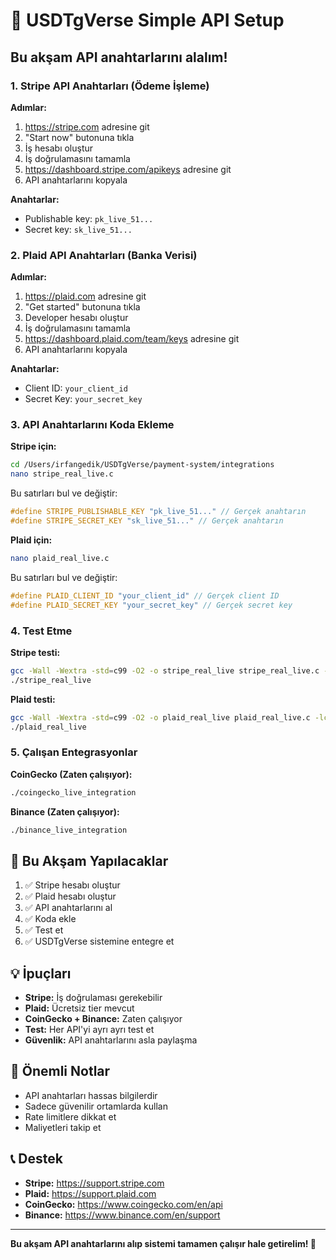 # 🚀 USDTgVerse Simple API Setup

## Bu akşam API anahtarlarını alalım!

### 1. Stripe API Anahtarları (Ödeme İşleme)

**Adımlar:**
1. https://stripe.com adresine git
2. "Start now" butonuna tıkla
3. İş hesabı oluştur
4. İş doğrulamasını tamamla
5. https://dashboard.stripe.com/apikeys adresine git
6. API anahtarlarını kopyala

**Anahtarlar:**
- Publishable key: `pk_live_51...`
- Secret key: `sk_live_51...`

### 2. Plaid API Anahtarları (Banka Verisi)

**Adımlar:**
1. https://plaid.com adresine git
2. "Get started" butonuna tıkla
3. Developer hesabı oluştur
4. İş doğrulamasını tamamla
5. https://dashboard.plaid.com/team/keys adresine git
6. API anahtarlarını kopyala

**Anahtarlar:**
- Client ID: `your_client_id`
- Secret Key: `your_secret_key`

### 3. API Anahtarlarını Koda Ekleme

**Stripe için:**
```bash
cd /Users/irfangedik/USDTgVerse/payment-system/integrations
nano stripe_real_live.c
```

Bu satırları bul ve değiştir:
```c
#define STRIPE_PUBLISHABLE_KEY "pk_live_51..." // Gerçek anahtarın
#define STRIPE_SECRET_KEY "sk_live_51..." // Gerçek anahtarın
```

**Plaid için:**
```bash
nano plaid_real_live.c
```

Bu satırları bul ve değiştir:
```c
#define PLAID_CLIENT_ID "your_client_id" // Gerçek client ID
#define PLAID_SECRET_KEY "your_secret_key" // Gerçek secret key
```

### 4. Test Etme

**Stripe testi:**
```bash
gcc -Wall -Wextra -std=c99 -O2 -o stripe_real_live stripe_real_live.c -lcurl
./stripe_real_live
```

**Plaid testi:**
```bash
gcc -Wall -Wextra -std=c99 -O2 -o plaid_real_live plaid_real_live.c -lcurl
./plaid_real_live
```

### 5. Çalışan Entegrasyonlar

**CoinGecko (Zaten çalışıyor):**
```bash
./coingecko_live_integration
```

**Binance (Zaten çalışıyor):**
```bash
./binance_live_integration
```

## 🎯 Bu Akşam Yapılacaklar

1. ✅ Stripe hesabı oluştur
2. ✅ Plaid hesabı oluştur
3. ✅ API anahtarlarını al
4. ✅ Koda ekle
5. ✅ Test et
6. ✅ USDTgVerse sistemine entegre et

## 💡 İpuçları

- **Stripe:** İş doğrulaması gerekebilir
- **Plaid:** Ücretsiz tier mevcut
- **CoinGecko + Binance:** Zaten çalışıyor
- **Test:** Her API'yi ayrı ayrı test et
- **Güvenlik:** API anahtarlarını asla paylaşma

## 🚨 Önemli Notlar

- API anahtarları hassas bilgilerdir
- Sadece güvenilir ortamlarda kullan
- Rate limitlere dikkat et
- Maliyetleri takip et

## 📞 Destek

- **Stripe:** https://support.stripe.com
- **Plaid:** https://support.plaid.com
- **CoinGecko:** https://www.coingecko.com/en/api
- **Binance:** https://www.binance.com/en/support

---

**Bu akşam API anahtarlarını alıp sistemi tamamen çalışır hale getirelim! 🚀**
